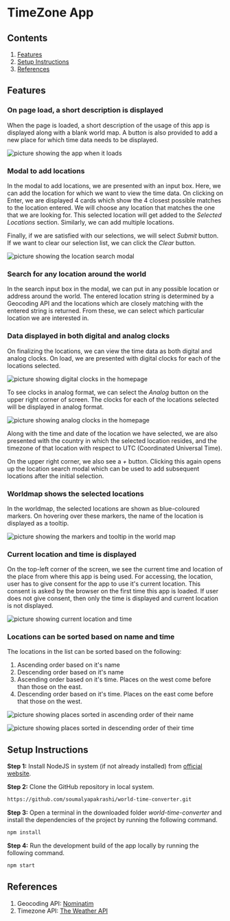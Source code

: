 # TimeZone App

## Contents
1. [Features](#features)
2. [Setup Instructions](#setup-instructions)
3. [References](#references)

## Features

### On page load, a short description is displayed

When the page is loaded, a short description of the usage of this app is displayed along with a blank world map. A button is also provided to add a new place for which time data needs to be displayed.

![picture showing the app when it loads](./docs/images/app-load.jpg)

### Modal to add locations

In the modal to add locations, we are presented with an input box. Here, we can add the location for which we want to view the time data. On clicking on Enter, we are displayed 4 cards which show the 4 closest possible matches to the location entered. We will choose any location that matches the one that we are looking for. This selected location will get added to the *Selected Locations* section. Similarly, we can add multiple locations.

Finally, if we are satisfied with our selections, we will select *Submit* button. If we want to clear our selection list, we can click the *Clear* button.

![picture showing the location search modal](./docs/images/modal-location-select.jpg)

### Search for any location around the world

In the search input box in the modal, we can put in any possible location or address around the world. The entered location string is determined by a Geocoding API and the locations which are closely matching with the entered string is returned. From these, we can select which particular location we are interested in.

### Data displayed in both digital and analog clocks

On finalizing the locations, we can view the time data as both digital and analog clocks. On load, we are presented with digital clocks for each of the locations selected.

![picture showing digital clocks in the homepage](./docs/images/homepage-digital.jpg)

To see clocks in analog format, we can select the *Analog* button on the upper right corner of screen. The clocks for each of the locations selected will be displayed in analog format.

![picture showing analog clocks in the homepage](./docs/images/homepage-analog.jpg)

Along with the time and date of the location we have selected, we are also presented with the country in which the selected location resides, and the timezone of that location with respect to UTC (Coordinated Universal Time).

On the upper right corner, we also see a *+* button. Clicking this again opens up the location search modal which can be used to add subsequent locations after the initial selection.

### Worldmap shows the selected locations

In the worldmap, the selected locations are shown as blue-coloured markers. On hovering over these markers, the name of the location is displayed as a tooltip.

![picture showing the markers and tooltip in the world map](./docs/images/worldmap-marker.jpg)

### Current location and time is displayed

On the top-left corner of the screen, we see the current time and location of the place from where this app is being used. For accessing, the location, user has to give consent for the app to use it's current location. This consent is asked by the browser on the first time this app is loaded. If user does not give consent, then only the time is displayed and current location is not displayed.

![picture showing current location and time](./docs/images/current-location-time.jpg)

### Locations can be sorted based on name and time

The locations in the list can be sorted based on the following:

1. Ascending order based on it's name
2. Descending order based on it's name
3. Ascending order based on it's time. Places on the west come before than those on the east.
4. Descending order based on it's time. Places on the east come before that those on the west.

![picture showing places sorted in ascending order of their name](./docs/images/sort-name-ascending.jpg)

![picture showing places sorted in descending order of their time](./docs/images/sort-time-descending.jpg)

## Setup Instructions

**Step 1:** Install NodeJS in system (if not already installed) from [official website](https://nodejs.org/en).

**Step 2:** Clone the GitHub repository in local system.

```bash
https://github.com/soumalyapakrashi/world-time-converter.git
```

**Step 3:** Open a terminal in the downloaded folder *world-time-converter* and install the dependencies of the project by running the following command.

```bash
npm install
```

**Step 4:** Run the development build of the app locally by running the following command.

```bash
npm start
```

## References

1. Geocoding API: [Nominatim](https://nominatim.org/)
2. Timezone API: [The Weather API](https://www.weatherapi.com/)
